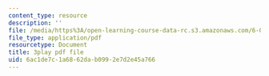 ```yaml
---
content_type: resource
description: ''
file: /media/https%3A/open-learning-course-data-rc.s3.amazonaws.com/6-001-structure-and-interpretation-of-computer-programs-spring-2005/6ac1de7c1a6862dab0992e7d2e45a766_fXQ1SwKjDg.pdf
file_type: application/pdf
resourcetype: Document
title: 3play pdf file
uid: 6ac1de7c-1a68-62da-b099-2e7d2e45a766
---
```

